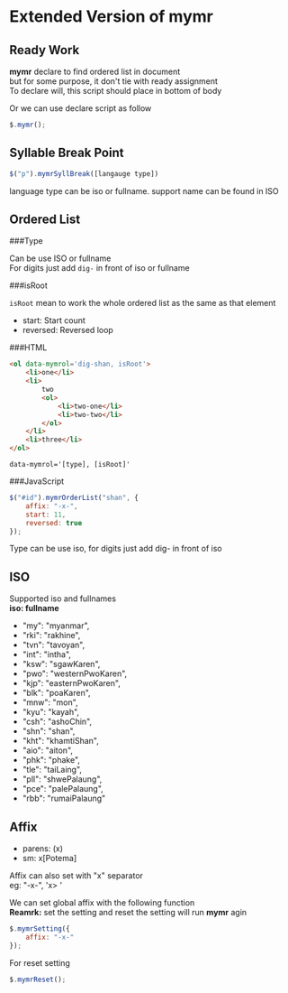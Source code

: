 Extended Version of mymr
==========================

## Ready Work

**mymr** declare to find ordered list in document  
but for some purpose, it don't tie with ready assignment  
To declare will, this script should place in bottom of body  

Or we can use declare script as follow  
```js
$.mymr();
```

## Syllable Break Point
```js
$("p").mymrSyllBreak([langauge type])
```

language type can be iso or fullname.
support name can be found in ISO


## Ordered List

###Type

Can be use ISO or fullname  
For digits just add ```dig-``` in front of iso or fullname

###isRoot

```isRoot``` mean to work the whole ordered list as the same as that element

- start: Start count
- reversed: Reversed loop

###HTML

```html
<ol data-mymrol='dig-shan, isRoot'>
	<li>one</li>
	<li>
		two
		<ol>
			<li>two-one</li>
			<li>two-two</li>
		</ol>
	</li>
	<li>three</li>
</ol>
```

```data-mymrol='[type], [isRoot]'```

###JavaScript

```js
$("#id").mymrOrderList("shan", {
	affix: "-x-",
	start: 11,
	reversed: true
});
```

Type can be use iso, for digits just add dig- in front of iso

## ISO

Supported iso and fullnames  
**iso: fullname**

- "my": "myanmar",
- "rki": "rakhine",
- "tvn": "tavoyan",
- "int": "intha",
- "ksw": "sgawKaren",
- "pwo": "westernPwoKaren",
- "kjp": "easternPwoKaren",
- "blk": "poaKaren",
- "mnw": "mon",
- "kyu": "kayah",
- "csh": "ashoChin",
- "shn": "shan",
- "kht": "khamtiShan",
- "aio": "aiton",
- "phk": "phake",
- "tle": "taiLaing",
- "pll": "shwePalaung",
- "pce": "palePalaung",
- "rbb": "rumaiPalaung"

## Affix

- parens: (x)
- sm: x[Potema]

Affix can also set with "x" separator  
eg: "-x-", 'x> '

We can set global affix with the following function  
**Reamrk:** set the setting and reset the setting will run **mymr** agin

```js
$.mymrSetting({
	affix: "-x-"
});
```

For reset setting  
```js
$.mymrReset();
```

